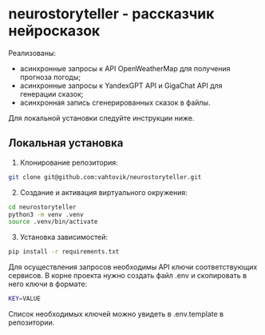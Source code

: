 # neurostoryteller - рассказчик нейросказок

Реализованы:
* асинхронные запросы к API OpenWeatherMap для получения прогноза погоды;
* асинхронные запросы к YandexGPT API и GigaChat API для генерации сказок;
* асинхронная запись сгенерированных сказок в файлы.

Для локальной установки следуйте инструкции ниже.

## Локальная установка

1. Клонирование репозитория:

```bash
git clone git@github.com:vahtovik/neurostoryteller.git
```

2. Создание и активация виртуального окружения:

```bash
cd neurostoryteller
python3 -m venv .venv
source .venv/bin/activate
```

3. Установка зависимостей:

```bash
pip install -r requirements.txt
```

Для осуществления запросов необходимы API ключи соответствующих сервисов. В корне проекта нужно создать файл .env и скопировать в него ключи в формате:

```bash
KEY=VALUE
```

Список необходимых ключей можно увидеть в .env.template в репозитории.